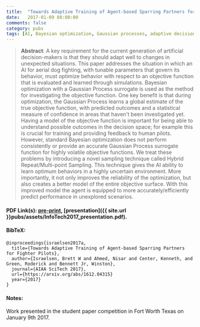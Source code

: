 ```yaml
---
title:  "Towards Adaptive Training of Agent-based Sparring Partners for Fighter Pilots"
date:   2017-01-09 08:00:00
comments: false
category: pubs
tags: [AI, Bayesian optimization, Gaussian processes, adaptive decision making, TALAF]
---
```

> **Abstract**: A key requirement for the current generation of artificial decision-makers is that they should adapt well to changes in unexpected situations. This paper addresses the situation in which an AI for aerial dog fighting, with tunable parameters that govern its behavior, must optimize behavior with respect to an objective function that is evaluated and learned through simulations. Bayesian optimization with a Gaussian Process surrogate is used as the method for investigating the objective function. One key benefit is that during optimization, the Gaussian Process learns a global estimate of the true objective function, with predicted outcomes and a statistical measure of confidence in areas that haven't been investigated yet. Having a model of the objective function is important for being able to understand possible outcomes in the decision space; for example this is crucial for training and providing feedback to human pilots. However, standard Bayesian optimization does not perform consistently or provide an accurate Gaussian Process surrogate function for highly volatile objective functions. We treat these problems by introducing a novel sampling technique called Hybrid Repeat/Multi-point Sampling. This technique gives the AI ability to learn optimum behaviors in a highly uncertain environment. More importantly, it not only improves the reliability of the optimization, but also creates a better model of the entire objective surface. With this improved model the agent is equipped to more accurately/efficiently predict performance in unexplored scenarios.


#### PDF Link(s): [pre-print][arxiv], [presentation]({{ site.url }}pubs/assets/InfoTech2017_presentation.pdf).

#### BibTeX:
``` TeX
@inproceedings{israelsen2017a,
  title={Towards Adaptive Training of Agent-based Sparring Partners for Fighter Pilots},
  author={Israelsen, Brett W and Ahmed, Nisar and Center, Kenneth, and Green, Roderick and Bennett Jr, Winston},
  journal={AIAA SciTech 2017},
  url={https://arxiv.org/abs/1612.04315}
  year={2017}
}
```

#### Notes:
Work presented in the student paper competition in Fort Worth Texas on January 9th 2017.

[arxiv]:        https://arxiv.org/abs/1612.04315
